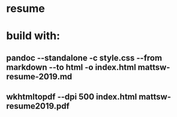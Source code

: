 # resume
# build with:
## pandoc --standalone -c style.css --from markdown --to html -o index.html mattsw-resume-2019.md
## wkhtmltopdf --dpi 500 index.html mattsw-resume2019.pdf